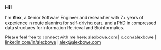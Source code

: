 <!-- <img align="left" src="https://www.alexbowe.com/content/images/size/w256/2021/12/IMG_8283-4.jpg" width="14%"> -->

### Hi!

I'm **Alex**, a Senior Software Engineer and researcher with 7+ years of experience in route planning for self-driving cars, and a PhD in compressed data structures for Information Retrieval and Bioinformatics.

Please feel free to connect with me here: [alexbowe.com](https://alexbowe.com) | [x.com/alexbowe](https://x.com/alexbowe) | [linkedin.com/in/alexbowe](https://linkedin.com/in/alexbowe) | [alex@alexbowe.com](mailto:alex@alexbowe.com)

<!-- introduction and background -->
<!-- add key blog posts -->

<!--

- 🔭 I’m currently working on ...
- 🌱 I’m currently learning ...
- 👯 I’m looking to collaborate on ...
- 🤔 I’m looking for help with ...
- 💬 Ask me about ...
- 📫 How to reach me: ...
- 😄 Pronouns: ...
- ⚡ Fun fact: ...
-->
